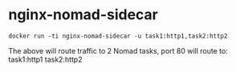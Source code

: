 # nginx-nomad-sidecar

`docker run -ti nginx-nomad-sidecar -u task1:http1,task2:http2`

The above will route traffic to 2 Nomad tasks, port 80 will route to: 
  task1:http1
  task2:http2

